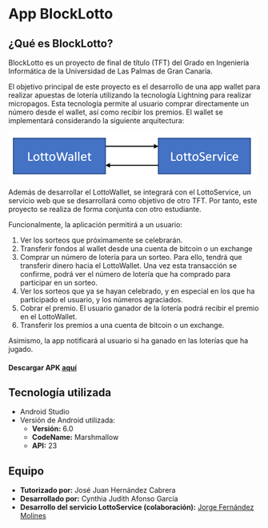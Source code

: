# App BlockLotto

## ¿Qué es BlockLotto?
BlockLotto es un proyecto de final de título (TFT) del Grado en Ingeniería Informática de la Universidad de Las Palmas de Gran Canaria. 

El objetivo principal de este proyecto es el desarrollo de una app wallet para realizar
apuestas de lotería utilizando la tecnología Lightning para realizar micropagos. Esta
tecnología permite al usuario comprar directamente un número desde el wallet, así como
recibir los premios. El wallet se implementará considerando la siguiente arquitectura:

![esquema](https://github.com/CynthiaAG/BlockLotto/blob/master/esquema.png)

Además de desarrollar el LottoWallet, se integrará con el LottoService, un servicio web que
se desarrollará como objetivo de otro TFT. Por tanto, este proyecto se realiza de forma
conjunta con otro estudiante. 

Funcionalmente, la aplicación permitirá a un usuario:
1. Ver los sorteos que próximamente se celebrarán.
2. Transferir fondos al wallet desde una cuenta de bitcoin o un exchange
3. Comprar un número de lotería para un sorteo. Para ello, tendrá que transferir dinero
hacia el LottoWallet. Una vez esta transacción se confirme, podrá ver el número de
lotería que ha comprado para participar en un sorteo.
4. Ver los sorteos que ya se hayan celebrado, y en especial en los que ha participado el usuario, y los números agraciados.
5. Cobrar el premio. El usuario ganador de la lotería podrá recibir el premio en el
LottoWallet.
6. Transferir los premios a una cuenta de bitcoin o un exchange.

Asimismo, la app notificará al usuario si ha ganado en las loterías que ha jugado.

#### Descargar APK [aquí](https://github.com/CynthiaAG/BlockLotto/tree/master/APK)

## Tecnología utilizada
* Android Studio 
* Versión de Android utilizada:
  + **Versión:** 6.0
  + **CodeName:** Marshmallow
  + **API:** 23

## Equipo

* **Tutorizado por:** José Juan Hernández Cabrera
* **Desarrollado por:** Cynthia Judith Afonso García
* **Desarrollo del servicio LottoService (colaboración):** [Jorge Fernández Molines](https://github.com/kovutech/BlockLotto)
